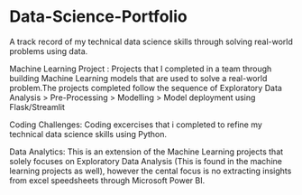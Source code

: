 # Data-Science-Portfolio
A track record of my technical data science skills through solving real-world problems using data.

Machine Learning Project :
Projects that I completed  in a team through building Machine Learning models that are used to solve a real-world problem.The projects completed follow the sequence of Exploratory Data Analysis > Pre-Processing > Modelling > Model deployment using Flask/Streamlit

Coding Challenges:
Coding excercises that i completed to refine my technical data science skills using Python. 

Data Analytics:
This is an extension of the Machine Learning projects that solely focuses on Exploratory Data Analysis (This is found in the machine learning projects as well), however the cental focus is no extracting insights from excel speedsheets through Microsoft Power BI. 
